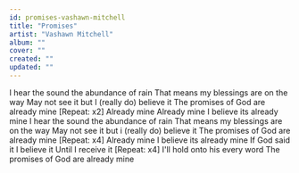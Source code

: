 ```yaml
---
id: promises-vashawn-mitchell
title: "Promises"
artist: "Vashawn Mitchell"
album: ""
cover: ""
created: ""
updated: ""
---
```


I hear the sound the abundance of rain
That means my blessings are on the way
May not see it but I (really do) believe it
The promises of God are already mine
[Repeat: x2]
Already mine
Already mine
I believe its already mine
I hear the sound the abundance of rain
That means my blessings are on the way
May not see it but i (really do) believe it
The promises of God are already mine
[Repeat: x4]
Already mine
I believe its already mine
If God said it
I believe it
Until I receive it
[Repeat: x4]
I'll hold onto his every word
The promises of God are already mine